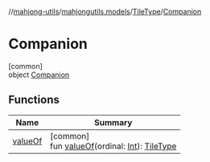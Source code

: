 //[mahjong-utils](../../../../index.md)/[mahjongutils.models](../../index.md)/[TileType](../index.md)/[Companion](index.md)

# Companion

[common]\
object [Companion](index.md)

## Functions

| Name | Summary |
|---|---|
| [valueOf](value-of.md) | [common]<br>fun [valueOf](value-of.md)(ordinal: [Int](https://kotlinlang.org/api/latest/jvm/stdlib/kotlin-stdlib/kotlin/-int/index.html)): [TileType](../index.md) |
